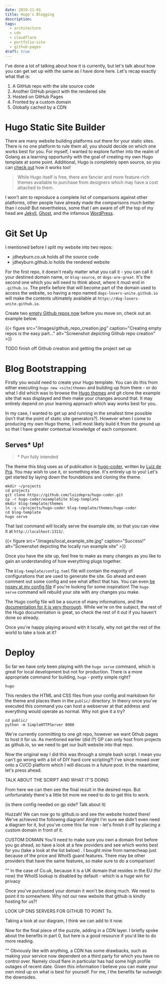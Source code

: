 ```yaml
---
date: 2019-11-01
title: Hugo's Blogging
description:
tags:
  - architecture
  - cdn
  - cloudflare
  - portfolio-site
  - github-pages
draft: true
---
```


I've done a lot of talking about how it is currently, but let's talk about how you can get set up with the same as I have done here. Let's recap exactly what that is:

1. A GitHub repo with the site source code
1. Another GitHub project with the rendered site
1. Hosted on GitHub Pages
1. Fronted by a custom domain
1. Globally cached by a CDN 

# Hugo Static Site Builder

There are many website building platforms out there for your static sites. There is no one platform to rule them all, you should decide on which one works best for you. For myself, I wanted to explore further into the realm of Golang as a learning opportunity with the goal of creating my own Hugo template at some point. Additional, Hugo is completely open source, so you can [check out](https://github.com/gohugoio/hugo) how it works too!

> While Hugo itself is free, there are fancier and more feature-rich themes available to purchase from designers which may have a cost attached to them.

I won't aim to reproduce a complete list of comparisons against other platforms, other people have already made the comparisons much better than I could! But nevertheless, some that I am aware of off the top of my head are [Jekyll](https://jekyllrb.com/), [Ghost](https://ghost.org/), and the infamous [WordPress](https://wordpress.com/).

# Git Set Up

I mentioned before I split my website into two repos:
- jdheyburn.co.uk holds all the source code
- jdheyburn.github.io holds the rendered website 

For the first repo, it doesn't really matter what you call it - you can call it your destined domain name, or `blog-source`, or `dogs-are-great`. It's the second one which you will need to think about, where it must end in `.github.io`. The prefix before that will become part of the domain used to access the website, so having a repo named `dogs-lovers-unite.github.io` will make the contents ultimately available at `https://dog-lovers-unite.github.io`. 

Create two [empty Github repos now](https://github.com/new) before you move on, check out an example below.

{{< figure src="/images/github_repo_creation.jpg" caption="Creating empty repos is the easy part..." alt="Screenshot depicting Github repo creation" >}}

TODO finish off Github creation and getting the project set up


# Blog Bootstrapping

Firstly you would need to create your Hugo template. You can do this from either executing `hugo new <site|theme>` and building up from there - or do what I did which was to browse the [Hugo themes](https://themes.gohugo.io/) and git clone the example site that was displayed and then make your changes around that. It may entirely depend on your learning approach which way works best for you.

In my case, I wanted to get up and running in the smallest time possible (isn't that the point of static site generators?). However when I come to producing my own Hugo theme, I will most likely build it from the ground up so that I have greater contextual knowledge of each component.

## Serves* Up!

> \* Pun fully intended

The theme this blog uses as of publication is [hugo-coder](https://themes.gohugo.io/hugo-coder/), written by [Luiz de Prá](https://luizdepra.dev/). You may wish to use it, or something else. It's entirely up to you! Let's get started by laying down the foundations and cloning the theme.

```
mkdir ~/projects
cd projects
git clone https://github.com/luizdepra/hugo-coder.git
cp -r hugo-coder/exampleSite blog-template
mkdir blog-template/themes
ln -s ~/projects/hugo-coder blog-template/themes/hugo-coder
cd blog-template
hugo serve
```

That last command will locally serve the example site, so that you can view it at `http://localhost:1313/`.

{{< figure src="/images/local_example_site.jpg" caption="Success!" alt="Screenshot depicting the locally run example site" >}}

Once you have the site up, feel free to make as many changes as you like to gain an understanding of how everything plugs together. 

The `blog-template/config.toml` file will contain the majority of configurations that are used to generate the site. Go ahead and even comment out some config and see what affect that has. You can even [be nosey at my config file](https://github.com/jdheyburn/jdheyburn.co.uk/blob/master/config.toml) if you're looking for some inspiration! The `hugo serve` command will rebuild your site with any changes you make.

The Hugo config file will be a source of many informations, and the [documentation for it is very thorough](https://gohugo.io/getting-started/configuration/). While we're on the subject, the rest of the Hugo documentation is great, so check the rest of it out if you haven't done so already.

Once you're happy playing around with it locally, why not get the rest of the world to take a look at it?

# Deploy

So far we have only been playing with the `hugo serve` command, which is great for local development but not for production. There is a more appropriate command for building, `hugo` - pretty simple right? 

```
hugo
```

This renders the HTML and CSS files from your config and markdown for the theme and places them in the `public/` directory. In theory once you've executed this command you can host a webserver at that address and everything would operate as normal. Why not give it a try?

```
cd public/
python -m SimpleHTTPServer 8080
```

We're currently committing to one git repo, however we want Gthub pages to host it for us. As mentioned earlier (did I?) GP can only host from projects as github.io, so we need to get our built website into that repo.

Now the original way I did this was through a simple bash script. I mean you can't go wrong with a bit of DIY hard core scripting?! I've since moved over onto a CI/CD platform which I will discuss in a future post. In the meantime, let's press ahead.

TALK ABOUT THE SCRIPT AND WHAT IT'S DOING

From here we can then see the final result in the desired repo. But unfortunately there's a little bit more we need to do to get this to work.

(is there config needed on gp side? Talk about it)

Huzzah! We can now go to github.io and see the website hosted there! We've achieved the following diagram! Alright I'm sure we didn't even need a diagram for it, but you've come this far now - let's finish it off by placing a custom domain in front of it.

CUSTOM DOMAIN
You'll need to make sure you own a domain first before you go ahead, so have a look at a few providers and see which works best for you (take a look at the list below) . I bought mine from namecheap just because of the price and WhoIS guard features. There may be other providers that have the same features, so make sure to do a comparison!

"" In the case of Co.uk, because it is a UK domain that resides in the EU (for now) the WhoIS lookup is disabled by default - which is a huge win for privacy

Once you've purchased your domain it won't be doing much. We need to point it to somewhere. Why not our new website that github is kindly hosting for us?!

LOOK UP DNS SERVERS FOR GITHUB TO POINT To.

Taking a look at our diagram, I think we can add to it now.

Now for the final piece of the puzzle, adding in a CDN layer. I briefly spoke about the benefits in part 0, but here is a good resource if you'd like to do more reading.

"" Obviously like with anything, a CDN has some drawbacks, such as making your service now dependent on a third party for which you have no control over. Namely cloud flare in particular has had some high profile outages of recent date. Given this information I believe you can make your own mind up on what is best for yourself. For me, I the benefits far outweigh the downsides.
